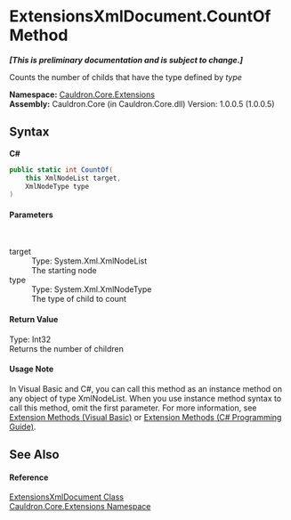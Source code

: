 # ExtensionsXmlDocument.CountOf Method 
 _**\[This is preliminary documentation and is subject to change.\]**_

Counts the number of childs that have the type defined by *type*

**Namespace:**&nbsp;<a href="N_Cauldron_Core_Extensions">Cauldron.Core.Extensions</a><br />**Assembly:**&nbsp;Cauldron.Core (in Cauldron.Core.dll) Version: 1.0.0.5 (1.0.0.5)

## Syntax

**C#**<br />
``` C#
public static int CountOf(
	this XmlNodeList target,
	XmlNodeType type
)
```


#### Parameters
&nbsp;<dl><dt>target</dt><dd>Type: System.Xml.XmlNodeList<br />The starting node</dd><dt>type</dt><dd>Type: System.Xml.XmlNodeType<br />The type of child to count</dd></dl>

#### Return Value
Type: Int32<br />Returns the number of children

#### Usage Note
In Visual Basic and C#, you can call this method as an instance method on any object of type XmlNodeList. When you use instance method syntax to call this method, omit the first parameter. For more information, see <a href="http://msdn.microsoft.com/en-us/library/bb384936.aspx">Extension Methods (Visual Basic)</a> or <a href="http://msdn.microsoft.com/en-us/library/bb383977.aspx">Extension Methods (C# Programming Guide)</a>.

## See Also


#### Reference
<a href="T_Cauldron_Core_Extensions_ExtensionsXmlDocument">ExtensionsXmlDocument Class</a><br /><a href="N_Cauldron_Core_Extensions">Cauldron.Core.Extensions Namespace</a><br />